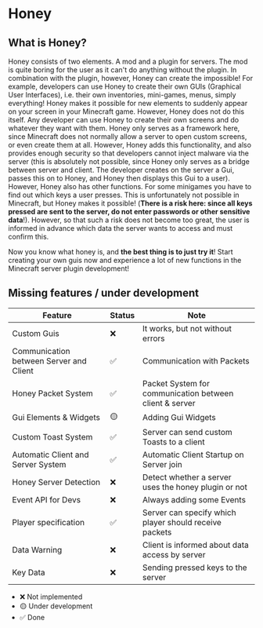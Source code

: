 # Honey

## What is Honey?

Honey consists of two elements. A mod and a plugin for servers. The mod is quite boring for the user as it can't do
anything without the plugin. In combination with the plugin, however, Honey can create the impossible! For example,
developers can use Honey to create their own GUIs (Graphical User Interfaces), i.e. their own inventories, mini-games,
menus, simply everything! Honey makes it possible for new elements to suddenly appear on your screen in your Minecraft
game. However, Honey does not do this itself. Any developer can use Honey to create their own screens and do whatever
they want with them. Honey only serves as a framework here, since Minecraft does not normally allow a server to open
custom screens, or even create them at all. However, Honey adds this functionality, and also provides enough security so
that developers cannot inject malware via the server (this is absolutely not possible, since Honey only serves as a
bridge between server and client. The developer creates on the server a Gui, passes this on to Honey, and Honey then
displays this Gui to a user). However, Honey also has other functions. For some minigames you have to find out which
keys a user presses. This is unfortunately not possible in Minecraft, but Honey makes it possible! (**There is a risk
here: since all keys pressed are sent to the server, do not enter passwords or other sensitive data**!). However, so
that such a risk does not become too great, the user is informed in advance which data the server wants to access and
must confirm this.

Now you know what honey is, and **the best thing is to just try it**! Start creating your own guis now and experience a
lot of new functions in the Minecraft server plugin development!

## Missing features / under development

| Feature                                 | Status | Note                                                    
|-----------------------------------------|--------|---------------------------------------------------------|
| Custom Guis                             | ❌      | It works, but not without errors                        |
| Communication between Server and Client | ✅      | Communication with Packets                              |
| Honey Packet System                     | ✅      | Packet System for communication between client & server |
| Gui Elements & Widgets                  | 🟡     | Adding Gui Widgets                                      |
| Custom Toast System                     | ✅      | Server can send custom Toasts to a client               |
| Automatic Client and Server System      | ✅      | Automatic Client Startup on Server join                 |
| Honey Server Detection                  | ❌      | Detect whether a server uses the honey plugin or not    |
| Event API for Devs                      | ❌      | Always adding some Events                               |
| Player specification                    | ✅      | Server can specify which player should receive packets  |
| Data Warning                            | ❌      | Client is informed about data access by server          |
| Key Data                                | ❌      | Sending pressed keys to the server                      |

- ❌ Not implemented
- 🟡 Under development
- ✅ Done
